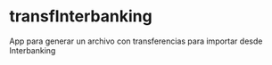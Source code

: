 # transfInterbanking
App para generar un archivo con transferencias para importar desde Interbanking
